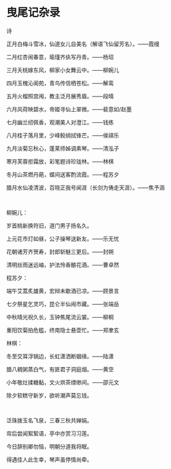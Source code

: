 # 曳尾记杂录

诗

正月白梅斗雪冰，仙道女儿自美名（解语飞仙留芳名）。——霞缦

二月红杏闹春意，瑜瑾齐纨写丹青。——杨玿

三月夭桃嫁东风，柳家小女舞云中。——柳婉儿

四月玉槐沁阆苑，青鸟传信栖苍松。——解鸾

五月火榴照宫闱，教主泛月展秀眉。——段晴

六月风荷映碧水，帝姬寻仙上翠微。——裴意如/赵墨

七月幽兰纫佩香，观潮美人对澄江。——钱练

八月桂子落月里，少峰鲛绡拭锋芒。——侯祺乐

九月淡菊忘秋心，蓬莱师姊调素琴。——清泓子

寒月芙蓉拒霜放，彩笔题诗珍珑林。——林棋

冬月山茶燃丹葩，蝶间送客酌流霞。——程苏夕

腊月水仙凌清波，百晓正我号闻涯（长剑为俦走天涯）。——焦予涵

<br>

柳婉儿：

岁首桃新换符旧，道门男子扬名久。

上元花市灯如昼，公子操琴送新友。——乐无忧

花朝诸芳齐贺寿，封郎斩魅三更后。——封朔

清明丝雨迷远岫，护法怜香酿花酒。——曹卓然

程苏夕：

端午艾蒿炙雄黄，宏辩未歇酒已凉。——顾景言

七夕祭星乞灵巧，昆仑半仙闹市藏。——张端岳

中秋晴光祝久长，玉钟焦尾流云裳。——柳桐

重阳饮菊拍危槛，终南隐士悬壶忙。——郑聿玄

林棋：

冬至交耳浮锅边，长虹潇洒断姻缘。——陆潇

腊八稠粥蒸白气，有匪君子洞庭烟。——黄空

小年敬灶揉糖黏，文火烘茶缥缈间。——邵元文

除夕软糕守新岁，欲听潮声莫忘钱。

<br>

泛珠拨玉名飞泉，三春三秋共婵娟。

帘后尝闻絮絮语，亭中亦赏习习莲。

今日辞别卿勿恼，明朝分道我将眠。

得遇佳人此生幸，琴声虽停情尚牵。

